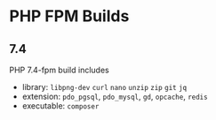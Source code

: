 # PHP FPM Builds

## 7.4
PHP 7.4-fpm build includes
- library: `libpng-dev` `curl` `nano` `unzip` `zip` `git` `jq`
- extension: `pdo_pgsql`, `pdo_mysql`, `gd`, `opcache`, `redis`
- executable: `composer`